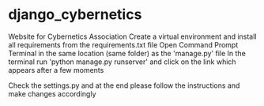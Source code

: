 # django_cybernetics
Website for Cybernetics Association
Create a virtual environment and install all requirements from the requirements.txt file
Open Command Prompt Terminal in the same location (same folder) as the 'manage.py' file
In the terminal run 'python manage.py runserver' and click on the link which appears after a few moments

Check the settings.py and at the end please follow the instructions and make changes accordingly
